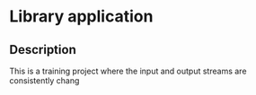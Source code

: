 # Library application

## Description

This is a training project where the input and output streams are consistently chang